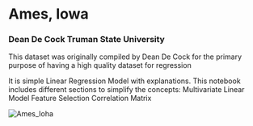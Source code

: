# Ames, Iowa
### Dean De Cock Truman State University
This dataset was originally compiled by Dean De Cock for the primary purpose of having a high quality dataset for regression

It is simple Linear Regression Model with explanations. 
This notebook includes different sections to simplify the concepts:
Multivariate Linear Model
Feature Selection
Correlation Matrix


![Ames_Ioha](https://masters-sms.agron.iastate.edu/Content/Images/iowa_map.gif)
